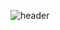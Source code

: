 ![header](https://capsule-render.vercel.app/api?type=waving&color=timeGradient&height=300&section=header&text=lamiro3&fontSize=90)
